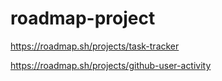 # roadmap-project

https://roadmap.sh/projects/task-tracker

https://roadmap.sh/projects/github-user-activity